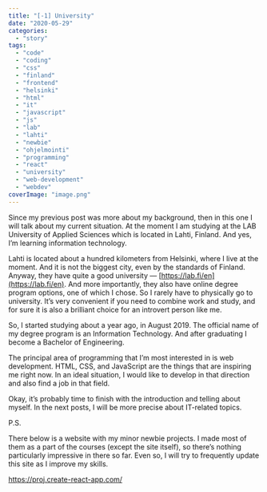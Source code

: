 ```yaml
---
title: "[-1] University"
date: "2020-05-29"
categories: 
  - "story"
tags: 
  - "code"
  - "coding"
  - "css"
  - "finland"
  - "frontend"
  - "helsinki"
  - "html"
  - "it"
  - "javascript"
  - "js"
  - "lab"
  - "lahti"
  - "newbie"
  - "ohjelmointi"
  - "programming"
  - "react"
  - "university"
  - "web-development"
  - "webdev"
coverImage: "image.png"
---
```


Since my previous post was more about my background, then in this one I will talk about my current situation. At the moment I am studying at the LAB University of Applied Sciences which is located in Lahti, Finland. And yes, I’m learning information technology.

  
Lahti is located about a hundred kilometers from Helsinki, where I live at the moment. And it is not the biggest city, even by the standards of Finland. Anyway, they have quite a good university — [https://lab.fi/en](https://lab.fi/en). And more importantly, they also have online degree program options, one of which I chose. So I rarely have to physically go to university. It’s very convenient if you need to combine work and study, and for sure it is also a brilliant choice for an introvert person like me.

  
So, I started studying about a year ago, in August 2019. The official name of my degree program is an Information Technology. And after graduating I become a Bachelor of Engineering.

  
The principal area of programming that I’m most interested in is web development. HTML, CSS, and JavaScript are the things that are inspiring me right now. In an ideal situation, I would like to develop in that direction and also find a job in that field.

  
Okay, it’s probably time to finish with the introduction and telling about myself. In the next posts, I will be more precise about IT-related topics.

  
P.S.

  
There below is a website with my minor newbie projects. I made most of them as a part of the courses (except the site itself), so there’s nothing particularly impressive in there so far. Even so, I will try to frequently update this site as I improve my skills.

  
https://proj.create-react-app.com/
